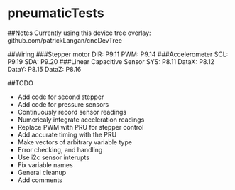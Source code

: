 pneumaticTests
==============

##Notes
	Currently using this device tree overlay: github.com/patrickLangan/cncDevTree

##Wiring
	###Stepper motor
		DIR: P9.11
		PWM: P9.14
	###Accelerometer
		SCL: P9.19
		SDA: P9.20
	###Linear Capacitive Sensor
		SYS:	P8.11
		DataX:	P8.12
		DataY:	P8.15
		DataZ:	P8.16

##TODO
- Add code for second stepper
- Add code for pressure sensors
- Continuously record sensor readings
- Numericaly integrate acceleration readings
- Replace PWM with PRU for stepper control
- Add accurate timing with the PRU
- Make vectors of arbitrary variable type
- Error checking, and handling
- Use i2c sensor interupts
- Fix variable names
- General cleanup
- Add comments

